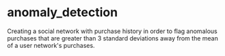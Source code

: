 # anomaly_detection
Creating a social network with purchase history in order to flag anomalous purchases that are greater than 3 standard deviations away from the mean of a user network's purchases.
